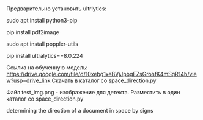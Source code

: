 # 

Предварительно установить ultrlytics:

sudo apt install python3-pip

pip install pdf2image

sudo apt install poppler-utils

pip install ultralytics==8.0.224

Ссылка на обученную модель: https://drive.google.com/file/d/10xebg1xeBVjJpbgFZsGrohfK4mSqR14b/view?usp=drive_link
Скачать в каталог со space_direction.py

Файл test_img.png - изображение для детекта. Разместить в один каталог со space_direction.py

determining the direction of a document in space by signs
